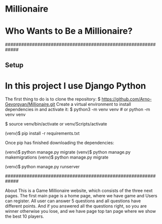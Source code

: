 # Millionaire
# Who Wants to Be a Millionaire?
#############################################################


## Setup
# In this project I use Django Python
The first thing to do is to clone the repository:
$ https://github.com/Arno-Gevorgyan/Millionaire.git
Create a virtual environment to install dependencies in and activate it:
$ python3 -m venv venv # or python -m venv venv

$ source venv/bin/activate or venv/Scripts/activate

(venv)$ pip install -r requirements.txt

Once pip has finished downloading the dependencies:

(venv)$ python manage.py migrate
(venv)$ python manage.py makemigrations
(venv)$ python manage.py migrate

(venv)$ python manage.py runserver

#############################################################

About
This is a Game Millionaire website, which consists of the three next pages. The first main page is a home page, where 
we have  game and Users can register. All user can answer 5 questions and all questions have different points.
And if you answered all the questions right, so you are winner otherwise you lose, and we have page 
top tan page where we show the best 10 players.

